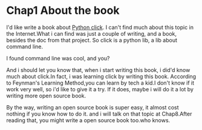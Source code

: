 # Chap1 About the book 

I'd like write a book about [Python click](https://click.palletsprojects.com/en/8.0.x/).
I can't find much about this topic in the Internet.What i can find was just a couple of writing, and a book, besides the doc from that project.
So click is a python lib, a lib about command line.

I found command line was cool, and you?

And i should let you know that, when i start writing this book, i did'd know much about click.In fact, i was learning click by writing this book.
According to Feynman's Learning Method,you can learn by tech a kid.I don't know if it work very well, so i'd like to give it a try.
If it does, maybe i will do it a lot by writing more open source book.

By the way, writing an open source book is super easy, it almost cost nothing if you know how to do it.
and i will talk on that topic at Chap8.After reading that, you might write a open source book too.who knows.




